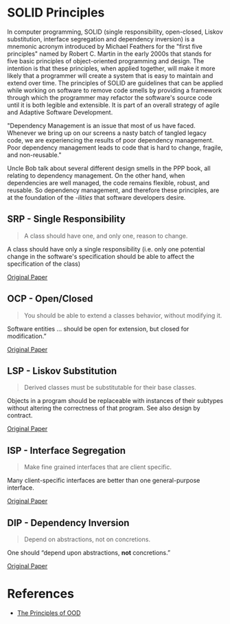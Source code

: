 # SOLID Principles

In computer programming, SOLID (single responsibility, open-closed, Liskov substitution, interface segregation and dependency inversion) is a mnemonic acronym introduced by Michael Feathers for the "first five principles" named by Robert C. Martin in the early 2000s that stands for five basic principles of object-oriented programming and design. The intention is that these principles, when applied together, will make it more likely that a programmer will create a system that is easy to maintain and extend over time. The principles of SOLID are guidelines that can be applied while working on software to remove code smells by providing a framework through which the programmer may refactor the software's source code until it is both legible and extensible. It is part of an overall strategy of agile and Adaptive Software Development.

"Dependency Management is an issue that most of us have faced. Whenever we bring up on our screens a nasty batch of tangled legacy code, we are experiencing the results of poor dependency management. Poor dependency management leads to code that is hard to change, fragile, and non-reusable."

Uncle Bob talk about several different design smells in the PPP book, all relating to dependency management. On the other hand, when dependencies are well managed, the code remains flexible, robust, and reusable. So dependency management, and therefore these principles, are at the foundation of the *-ilities* that software developers desire.

##	SRP - Single Responsibility 

> A class should have one, and only one, reason to change.

A class should have only a single responsibility (i.e. only one potential change in the software's specification should be able to affect the specification of the class)

[Original Paper](https://docs.google.com/open?id=0ByOwmqah_nuGNHEtcU5OekdDMkk)


## OCP - Open/Closed 

> You should be able to extend a classes behavior, without modifying it.

Software entities … should be open for extension, but closed for modification.”

[Original Paper](http://docs.google.com/a/cleancoder.com/viewer?a=v&pid=explorer&chrome=true&srcid=0BwhCYaYDn8EgN2M5MTkwM2EtNWFkZC00ZTI3LWFjZTUtNTFhZGZiYmUzODc1&hl=en)

## LSP - Liskov Substitution 

>  Derived classes must be substitutable for their base classes.

Objects in a program should be replaceable with instances of their subtypes without altering the correctness of that program. See also design by contract.

[Original Paper](http://docs.google.com/a/cleancoder.com/viewer?a=v&pid=explorer&chrome=true&srcid=0BwhCYaYDn8EgNzAzZjA5ZmItNjU3NS00MzQ5LTkwYjMtMDJhNDU5ZTM0MTlh&hl=en)

## ISP - Interface Segregation 

>  Make fine grained interfaces that are client specific.

Many client-specific interfaces are better than one general-purpose interface.

[Original Paper](http://docs.google.com/a/cleancoder.com/viewer?a=v&pid=explorer&chrome=true&srcid=0BwhCYaYDn8EgOTViYjJhYzMtMzYxMC00MzFjLWJjMzYtOGJiMDc5N2JkYmJi&hl=en)

## DIP - Dependency Inversion 

> Depend on abstractions, not on concretions.

One should “depend upon abstractions, **not** concretions.”

[Original Paper](http://docs.google.com/a/cleancoder.com/viewer?a=v&pid=explorer&chrome=true&srcid=0BwhCYaYDn8EgMjdlMWIzNGUtZTQ0NC00ZjQ5LTkwYzQtZjRhMDRlNTQ3ZGMz&hl=en)

# References

* [The Principles of OOD](http://butunclebob.com/ArticleS.UncleBob.PrinciplesOfOod)

